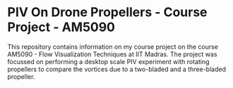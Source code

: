 # PIV On Drone Propellers - Course Project - AM5090
This repository contains information on my course project on the course AM5090 - Flow Visualization Techniques at IIT Madras. The project was focussed on performing a desktop scale PIV experiment with rotating propellers to compare the vortices due to a two-bladed and a three-bladed propeller. 

